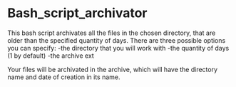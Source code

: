 # Bash_script_archivator
This bash script archivates all the files in the chosen directory, that are older than the specified quantity of days.
There are three possible options you can specify:
-the directory that you will work with
-the quantity of days (1 by default)
-the archive ext

Your files will be archivated in the archive, which will have the directory name and date of creation in its name.
